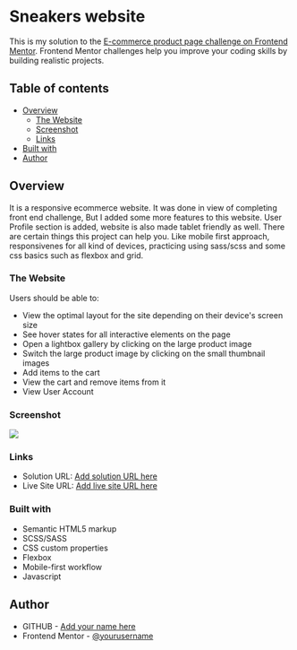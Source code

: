 # Sneakers website
This is my solution to the [E-commerce product page challenge on Frontend Mentor](https://www.frontendmentor.io/challenges/ecommerce-product-page-UPsZ9MJp6). Frontend Mentor challenges help you improve your coding skills by building realistic projects.

## Table of contents

- [Overview](#overview)
  - [The Website](#the-website)
  - [Screenshot](#screenshot)
  - [Links](#links)
- [Built with](#built-with)
- [Author](#author)

## Overview

It is a responsive ecommerce website. It was done in view of completing front end challenge, But I added some more features to this website. User Profile section is added, website is also made tablet friendly as well. There are certain things this project can help you. Like mobile first approach, responsivenes for all kind of devices, practicing using sass/scss and some css basics such as flexbox and grid.
### The Website

Users should be able to:

- View the optimal layout for the site depending on their device's screen size
- See hover states for all interactive elements on the page
- Open a lightbox gallery by clicking on the large product image
- Switch the large product image by clicking on the small thumbnail images
- Add items to the cart
- View the cart and remove items from it
- View User Account

### Screenshot

![](./screenshot.jpg)

### Links

- Solution URL: [Add solution URL here](https://www.frontendmentor.io/solutions/responsive-ecommerce-product-page-nt9G_jt7_)
- Live Site URL: [Add live site URL here](https://sourabh358.github.io/sneakers-website/)

### Built with

- Semantic HTML5 markup
- SCSS/SASS
- CSS custom properties
- Flexbox
- Mobile-first workflow
- Javascript

## Author

- GITHUB - [Add your name here](https://www.your-site.com)
- Frontend Mentor - [@yourusername](https://www.frontendmentor.io/profile/yourusername)


